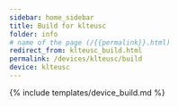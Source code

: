 ```yaml
---
sidebar: home_sidebar
title: Build for klteusc
folder: info
# name of the page (/{{permalink}}.html)
redirect_from: klteusc_build.html
permalink: /devices/klteusc/build
device: klteusc
---
```

{% include templates/device_build.md %}
